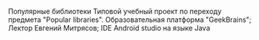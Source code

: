 Популярные библиотеки
Типовой учебный проект по переходу предмета "Popular libraries".
 Образовательная платформа "GeekBrains"; 
 Лектор Евгений Митрясов; 
IDE Android studio на языке Java
